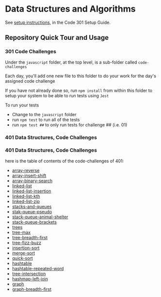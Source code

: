 # Data Structures and Algorithms

See [setup instructions](https://codefellows.github.io/setup-guide/code-301/3-code-challenges), in the Code 301 Setup Guide.

## Repository Quick Tour and Usage

### 301 Code Challenges

Under the `javascript` folder, at the top level, is a sub-folder called `code-challenges`

Each day, you'll add one new file to this folder to do your work for the day's assigned code challenge

If you have not already done so, run `npm install` from within this folder to setup your system to be able to run tests using `Jest`

To run your tests

- Change to the `javascript` folder
- run `npm test` to run all of the tests
- run `npm test ##` to only run tests for challenge ## (i.e. 01)

### 401 Data Structures, Code Challenges

### 401 Data Structures, Code Challenges

here is the table of contents of the code-challenges of 401:

- [array-reverse](https://github.com/Tasneemalabsi/data-structures-and-algorithms/blob/array-reverse/python/code_challenges/array-reverse/README.md)
- [array-insert-shift]()
- [array-binary-search](https://github.com/Tasneemalabsi/data-structures-and-algorithms/blob/array-binary-search/python/code_challenges/array-binary-search/README.md)
- [linked-list](https://github.com/Tasneemalabsi/data-structures-and-algorithms/blob/linked-list/python/linked_list/README.md)
- [linked-list-insertion](https://github.com/Tasneemalabsi/data-structures-and-algorithms/blob/linked-list-insertions/python/linked_list/README.md)
- [linked-list-kth](https://github.com/Tasneemalabsi/data-structures-and-algorithms/blob/linked-list-kth/python/linked_list/README.md)
- [linked-list-zip](https://github.com/Tasneemalabsi/data-structures-and-algorithms/blob/linked-list-zip/python/linked_list/README.md)
- [stacks-and-queues](https://github.com/Tasneemalabsi/data-structures-and-algorithms/blob/stack-and-queue/python/stack_and_queue/README.md)
- [stak-queue-pseudo](https://github.com/Tasneemalabsi/data-structures-and-algorithms/blob/stack-queue-pseudo/python/stack_and_queue/README.md)
- [stack-queue-animal-shelter](https://github.com/Tasneemalabsi/data-structures-and-algorithms/blob/stack-queue-animal-shelter/python/stack_and_queue/README.md)
- [stack-queue-brackets](https://github.com/Tasneemalabsi/data-structures-and-algorithms/blob/stack-queue-brackets/python/stack_and_queue/stack_queue_brackets/README.md)
- [trees](https://github.com/Tasneemalabsi/data-structures-and-algorithms/blob/trees/python/trees/README.md)
- [tree-max](https://github.com/Tasneemalabsi/data-structures-and-algorithms/blob/tree-max/python/trees/README.md)
- [tree-breadth-first](https://github.com/Tasneemalabsi/data-structures-and-algorithms/blob/tree-breadth-first/python/trees/README.md)
- [tree-fizz-buzz](https://github.com/Tasneemalabsi/data-structures-and-algorithms/blob/tree-fizz-buzz/python/trees/README.md)
- [insertion-sort](https://github.com/Tasneemalabsi/data-structures-and-algorithms/blob/insertion-sort/python/insertion_sort/README.md)
- [merge-sort](https://github.com/Tasneemalabsi/data-structures-and-algorithms/blob/merge-sort/python/merge_sort/README.md)
- [quick-sort](https://github.com/Tasneemalabsi/data-structures-and-algorithms/blob/quick-sort/python/quick_sort/README.md)
- [hashtable](https://github.com/Tasneemalabsi/data-structures-and-algorithms/blob/hashtable/python/hashtables/README.md)
- [hashtable-repeated-word](https://github.com/Tasneemalabsi/data-structures-and-algorithms/blob/hashmap-repeated-word/python/hashtables/README.md)
- [tree-intersection](https://github.com/Tasneemalabsi/data-structures-and-algorithms/blob/tree-intersection/python/hashtables/tree_intersection/README.md)
- [hashmap-left-join](https://github.com/Tasneemalabsi/data-structures-and-algorithms/blob/hashmap-left-join/python/hashtables/hashtables_left_join/README.md)
- [graph](https://github.com/Tasneemalabsi/data-structures-and-algorithms/blob/graph/python/graph/README.md)
- [graph-breadth-first](https://github.com/Tasneemalabsi/data-structures-and-algorithms/blob/graph-breadth-first/python/graph/README.md)

